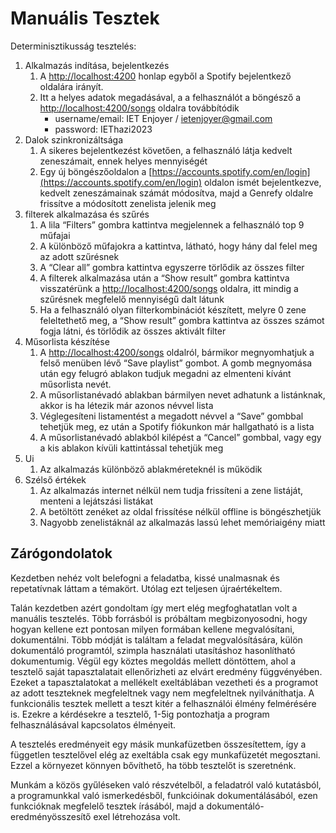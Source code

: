 # Manuális Tesztek

Determinisztikusság tesztelés:

1. Alkalmazás indítása, bejelentkezés
    1. A [http://localhost:4200](http://localhost:4200/) honlap egyből a Spotify bejelentkező oldalára irányít.
    2. Itt a helyes adatok megadásával, a a felhasználót a böngésző a [http://localhost:4200/songs](http://localhost:4200/songs) oldalra továbbítódik
        - username/email:  IET Enjoyer / ietenjoyer@gmail.com
        - password: IEThazi2023
2. Dalok szinkronizáltsága
    1. A sikeres bejelentkezést követően, a felhasználó látja kedvelt zeneszámait, ennek helyes mennyiségét
    2. Egy új böngészőoldalon a [https://accounts.spotify.com/en/login](https://accounts.spotify.com/en/login) oldalon ismét bejelentkezve, kedvelt zeneszámainak számát módosítva, majd a Genrefy oldalre frissítve a módosított zenelista jelenik meg
3. filterek alkalmazása és szűrés
    1. A lila “Filters” gombra kattintva megjelennek a felhasználó top 9 műfajai
    2. A különböző műfajokra a kattintva, látható, hogy hány dal felel meg az adott szűrésnek
    3. A “Clear all” gombra kattintva egyszerre törlődik az összes filter
    4. A filterek alkalmazása után a “Show result” gombra kattintva visszatérünk a [http://localhost:4200/songs](http://localhost:4200/songs) oldalra, itt mindig a szűrésnek megfelelő mennyiségű dalt látunk
    5. Ha a felhasználó olyan filterkombinációt készített, melyre 0 zene feleltethető meg, a “Show result” gombra kattintva az összes számot fogja látni, és törlődik az összes aktivált filter
4. Műsorlista készítése
    1. A [http://localhost:4200/songs](http://localhost:4200/songs) oldalról, bármikor megnyomhatjuk a felső menüben lévő “Save playlist” gombot. A gomb megnyomása után egy felugró ablakon tudjuk megadni az elmenteni kívánt műsorlista nevét.
    2. A műsorlistanévadó ablakban bármilyen nevet adhatunk a listánknak, akkor is ha létezik már azonos névvel lista
    3.  Véglegesíteni listamentést a megadott névvel a “Save” gombbal tehetjük meg, ez után a Spotify fiókunkon már hallgatható is a lista
    4. A műsorlistanévadó ablakból kilépést a “Cancel” gombbal, vagy egy a kis ablakon kívüli kattintással tehetjük meg
5. Ui 
    1. Az alkalmazás különböző ablakméreteknél is működik 
6. Szélső értékek
    1. Az alkalmazás internet nélkül nem tudja frissíteni a zene listáját, menteni a lejátszási listákat
    2. A betöltött zenéket az oldal frissítése nélkül offline is böngészhetjük
    3. Nagyobb zenelistáknál az alkalmazás lassú lehet memóriaigény miatt

## Zárógondolatok

Kezdetben nehéz volt belefogni a feladatba, kissé unalmasnak és repetatívnak láttam a témakört. Utólag ezt teljesen újraértékeltem.

Talán kezdetben azért gondoltam így mert elég megfoghatatlan volt a manuális tesztelés. Több forrásból is próbáltam megbizonyosodni, hogy hogyan kellene ezt pontosan milyen formában kellene megvalósítani, dokumentálni. Több módját is találtam a feladat megvalósítására, külön dokumentáló programtól, szimpla használati utasításhoz hasonlítható dokumentumig. Végül egy köztes megoldás mellett döntöttem, ahol a tesztelő saját tapasztalatait ellenőrizheti az elvárt eredmény függvényében. Ezeket a tapasztalatokat a mellékelt exeltáblában vezetheti és a programot az adott teszteknek megfeleltnek vagy nem megfeleltnek nyilváníthatja. A funkcionális tesztek mellett a teszt kitér a felhasználói élmény felmérésére is. Ezekre a kérdésekre a tesztelő, 1-5ig pontozhatja a program felhasználásával kapcsolatos élményeit. 

A tesztelés eredményeit egy másik munkafüzetben összesítettem, így a független tesztelővel elég az exeltábla csak egy munkafüzetét megosztani. Ezzel a környezet könnyen bővíthető, ha több tesztelőt is szeretnénk.

Munkám a közös gyűléseken való részvételből, a feladatról való kutatásból, a programunkkal való ismerkedésből, funkcióinak dokumentálásából, ezen funkcióknak megfelelő tesztek írásából, majd a dokumentáló-eredményösszesítő exel létrehozása volt.